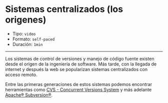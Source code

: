 # Sistemas centralizados (los origenes)

* Tipo: `video`
* Formato: `self-paced`
* Duración: `1min`

***

Los sistemas de control de versiones y manejo de código fuente existen desde el
origen de la ingeniería de software. Más tarde, con la llegada de internet y
después la web se popularizan sistemas centralizados con acceso remoto.

Entre las primeras generaciones de estos sistemas podemos encontrar herramientas
como [CVS - Concurrent Versions System](https://www.nongnu.org/cvs/) y más
adelante [Apache® Subversion®](https://subversion.apache.org/).
